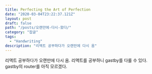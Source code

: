 ```yaml
---
title: Perfecting the Art of Perfection
date: "2020-03-04T23:22:37.121Z"
layout: post
draft: false
path: "/posts/오랜만에-다시-왔다/"
category: "잡글"
tags:
  - "Handwriting"
description: "리액트 공부하다가 오랜만에 다시 옴"
---
```


리액트 공부하다가 오랜만에 다시 옴.
리액트를 공부하니 gastby를 다룰 수 있다.
gastby의 router를 아직 모르겠다.
